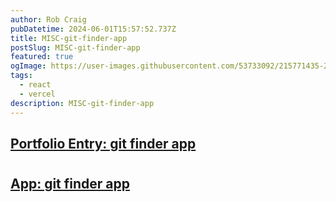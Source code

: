 ```yaml
---
author: Rob Craig
pubDatetime: 2024-06-01T15:57:52.737Z
title: MISC-git-finder-app
postSlug: MISC-git-finder-app
featured: true
ogImage: https://user-images.githubusercontent.com/53733092/215771435-25408246-2309-4f8b-a781-1f3d93bdf0ec.png
tags:
  - react
  - vercel
description: MISC-git-finder-app
---
```



## <a href="https://heidless-pfolio-frontend-4-865665966029.europe-west2.run.app/#demos"  target="_blank">Portfolio Entry: git finder app</a>
#

## <a href="https://github-finder-f0rjnn3as-heidlessstillwaters-projects.vercel.app/" target="_blank">App: git finder app</a>
#
